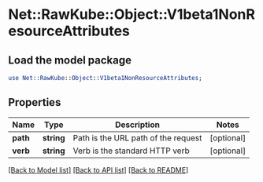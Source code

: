 # Net::RawKube::Object::V1beta1NonResourceAttributes

## Load the model package
```perl
use Net::RawKube::Object::V1beta1NonResourceAttributes;
```

## Properties
Name | Type | Description | Notes
------------ | ------------- | ------------- | -------------
**path** | **string** | Path is the URL path of the request | [optional] 
**verb** | **string** | Verb is the standard HTTP verb | [optional] 

[[Back to Model list]](../README.md#documentation-for-models) [[Back to API list]](../README.md#documentation-for-api-endpoints) [[Back to README]](../README.md)


